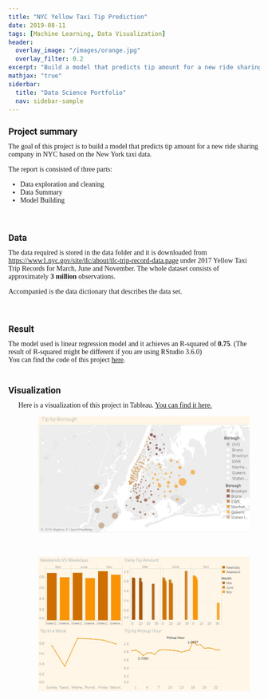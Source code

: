 ```yaml
---
title: "NYC Yellow Taxi Tip Prediction"
date: 2019-08-11
tags: [Machine Learning, Data Visualization]
header:
  overlay_image: "/images/orange.jpg"
  overlay_filter: 0.2
excerpt: "Build a model that predicts tip amount for a new ride sharing company in NYC based on the New York taxi data."
mathjax: "true"
siderbar:
  title: "Data Science Portfolio"
  nav: sidebar-sample
---
```

<h1 style="font-family:'Roboto';font-size:18px;">Project summary</h1>
<div style="font-size:14px;font-family:'Montserrat'">
The goal of this project is to build a model that predicts tip amount for a new ride sharing company in NYC based on the New York taxi data.

The report is consisted of three parts:
<ul class="thin-tex">
<li>
Data exploration and cleaning</li>
<li>
Data Summary</li>
<li>
Model Building</li>
</ul></div>

<br>
<h1 style="font-family:'Roboto';font-size:18px;">Data</h1>
<div style="font-size:14px;font-family:'Montserrat'">
The data required is stored in the data folder and it is downloaded from <a href>https://www1.nyc.gov/site/tlc/about/tlc-trip-record-data.page</a> under 2017 Yellow Taxi Trip Records for March, June and November. The whole dataset consists of approximately <strong>3 million</strong> observations.

Accompanied is the data dictionary that describes the data set.
</div>

<br>
<h1 style="font-family:'Roboto';font-size:18px;">Result</h1>
<div style="font-size:14px;font-family:'Montserrat';">
The model used is linear regression model and it achieves an R-squared of <strong>0.75</strong>. (The result of R-squared might be different if you are using RStudio 3.6.0)

<br>
You can find the code of this project <a href="https://github.com/yc3404/nyc_yellow_taxi.git">here</a>.</div>

<br>
<h1 style="font-family:'Roboto';font-size:18px;">Visualization</h1>
<div style="font-size:14px;font-family:'Montserrat';text-indent:20px;">
Here is a visualization of this project in Tableau.
<a href="https://public.tableau.com/views/Book1_15653708282060/Dashboard3?:embed=y&:display_count=yes&:origin=viz_share_link">You can find it here.</a>
<figure>
<img src="/images/tableau/tableau1.JPG">
</figure>
<br>
<figure>
<img src="/images/tableau/tableau2.JPG">
</figure>
</div>
